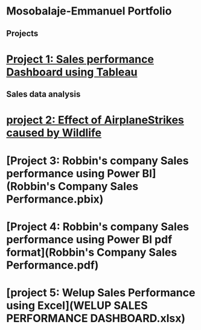 # Mosobalaje-Emmanuel Portfolio
## Projects
# [Project 1: Sales performance Dashboard using Tableau](https://public.tableau.com/views/GlobalSuperstore_16940854698740/Story1?:language=en-US&:display_count=n&:origin=viz_share_link)
## Sales data analysis
# [project 2: Effect of AirplaneStrikes caused by Wildlife](https://public.tableau.com/views/EffectsofPlaneCrashescausedbyWildlife/Dashboard1?:language=en-US&:display_count=n&:origin=viz_share_link)
# [Project 3: Robbin's company Sales performance using Power BI](Robbin's Company Sales Performance.pbix)
# [Project 4: Robbin's company Sales performance using Power BI pdf format](Robbin's Company Sales Performance.pdf)
# [project 5: Welup Sales Performance using Excel](WELUP SALES PERFORMANCE DASHBOARD.xlsx)

